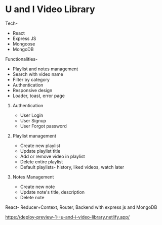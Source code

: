 # U and I Video Library

Tech-

- React
- Express JS
- Mongoose
- MongoDB

Functionalities-

- Playlist and notes management
- Search with video name
- Filter by category
- Authentication
- Responsive design
- Loader, toast, error page

1. Authentication

   - User Login
   - User Signup
   - User Forgot password

1. Playlist management

   - Create new playlist
   - Update playlist title
   - Add or remove video in playlist
   - Delete entire playlist
   - Default playlists- history, liked videos, watch later

1. Notes Management
   - Create new note
   - Update note's title, description
   - Delete note

React- Reducer+Context, Router, Backend with express js and MongoDB

https://deploy-preview-1--u-and-i-video-library.netlify.app/
